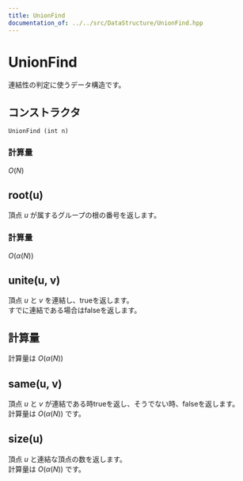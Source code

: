 ```yaml
---
title: UnionFind
documentation_of: ../../src/DataStructure/UnionFind.hpp
---
```


# UnionFind
連結性の判定に使うデータ構造です。

## コンストラクタ
`UnionFind (int n)`

### 計算量
$O(N)$

## root(u)
頂点 $u$ が属するグループの根の番号を返します。

### 計算量
$O(\alpha(N))$

## unite(u, v)
頂点 $u$ と $v$ を連結し、trueを返します。\
すでに連結である場合はfalseを返します。

## 計算量
計算量は $O(\alpha(N))$ 

## same(u, v)
頂点 $u$ と $v$ が連結である時trueを返し、そうでない時、falseを返します。\
計算量は $O(\alpha(N))$ です。

## size(u)
頂点 $u$ と連結な頂点の数を返します。\
計算量は $O(\alpha(N))$ です。
